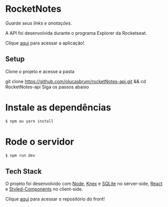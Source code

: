# RocketNotes

*Guarde seus links e anotações.*

A API foi desenvolvida durante o programa Explorer da Rocketseat.

Clique [aqui]() para acessar a aplicação!

## Setup

Clone o projeto e acesse a pasta

git clone https://github.com/olucasbrum/rocketNotes-api.git && cd RocketNotes-api
Siga os passos abaixo

# Instale as dependências

```sh
$ npm ou yarn install
```

# Rode o servidor

```sh
$ npm run dev
```

## Tech Stack
O projeto foi desenvolvido com [Node](https://nodejs.org/en/), [Knex](https://knexjs.org/) e [SQLite](https://www.sqlite.org/index.html) no server-side, [React](https://reactjs.org/) e [Styled-Components](https://styled-components.com/) no client-side.

Clique [aqui]() para acessar o repositório do front! 



